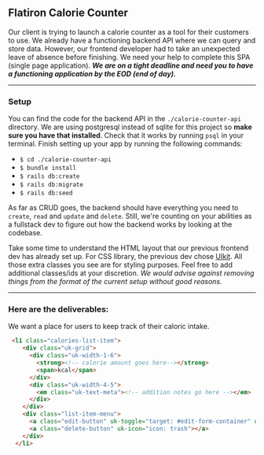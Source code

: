 ## Flatiron Calorie Counter
Our client is trying to launch a calorie counter as a tool for their customers to use. We already have a functioning backend API where we can query and store data. However, our frontend developer had to take an unexpected leave of absence before finishing. We need your help to complete this SPA (single page application). **_We are on a tight deadline and need you to have a functioning application by the EOD (end of day)._**

---

### Setup
You can find the code for the backend API in the `./calorie-counter-api` directory. We are using postgresql instead of sqlite for this project so **make sure you have that installed**. Check that it works by running `psql` in your terminal. 
Finish setting up your app by running the following commands:

* `$ cd ./calorie-counter-api`
* `$ bundle install`
* `$ rails db:create`
* `$ rails db:migrate`
* `$ rails db:seed`

As far as CRUD goes, the backend should have everything you need to `create`, `read` and `update` and `delete`. Still, we're counting on your abilities as a fullstack dev to figure out how the backend works by looking at the codebase.

Take some time to understand the HTML layout that our previous frontend dev has already set up. For CSS library, the previous dev chose [UIkit](https://getuikit.com/). All those extra classes you see are for styling purposes. Feel free to add additional classes/ids at your discretion. *We would advise against removing things from the format of the current setup without good reasons.*

---

### Here are the deliverables:
We want a place for users to keep track of their caloric intake.
<!-- * Remove boiler-plate `<li>` tags and render `li.calories-list-item` elements with fetch response from backend API. -->
<!-- * A user can record a new calorie intake which will be *prepended* to the list with pessimistic rendering. -->
  <!-- * To keep the styling consistent, make sure the list-item you are prepending has the following format (you may add additional attributes at your discretion): -->
  ```html
   <li class="calories-list-item">
      <div class="uk-grid">
        <div class="uk-width-1-6">
          <strong><!-- calorie amount goes here--></strong>
          <span>kcal</span>
        </div>
        <div class="uk-width-4-5">
          <em class="uk-text-meta"><!-- addition notes go here --></em>
        </div>
      </div>
      <div class="list-item-menu">
        <a class="edit-button" uk-toggle="target: #edit-form-container" uk-icon="icon: pencil"></a>
        <a class="delete-button" uk-icon="icon: trash"></a>
      </div>
    </li> 
  ```
  <!-- * Each time an entry is made in the list, calculate the sum of all the calories and set this as the `value` attribute of the `#progress-bar` element. -->
<!-- * A user can delete a calorie intake entry by clicking the respective trash icon. You decide between optimistic or pessistic rendering. -->
<!-- * When clicking the pencil icon, a modal will appear.
  * This modal should contain a form pre-populated with the information from the respective calorie-entry.
  * clicking anywhere outside the modal will cause the modal to disappear.
  * clicking the 'Save Changes' button in the modal form will update that entry on the front-end as well as the backend, we would like this to happen pessimistically.
  * This feature is complicated; we think you should work on it last. -->

<!-- We want want to give beginners an idea of how many calories they should be consuming. We'll use [Basal Metabolic Rate (BMR) formula](https://www.active.com/fitness/calculators/bmr) to accomplish this. Traditionally, there is a formula for female and male calcuation. We will be using both to return a range of numbers back to the user, e.g., 1200kcal - 1400kcal.
* Clicking the "Calculate BMR" button should update the `span#lower-bmr-range` and `span#higher-bmr-range` with the appropriate values
  * forumla for lower-range: `BMR = 655 + (4.35 x weight in pounds) + (4.7 x height in inches) - (4.7 x age in years)`
  * formula for upper-range: `BMR = 66 + (6.23 x weight in pounds) + (12.7 x height in inches) - (6.8 x age in years)`
* Clicking the calculate BMR button should also set the `#progress-bar`'s max attribute to the average of the two numbers above. -->


